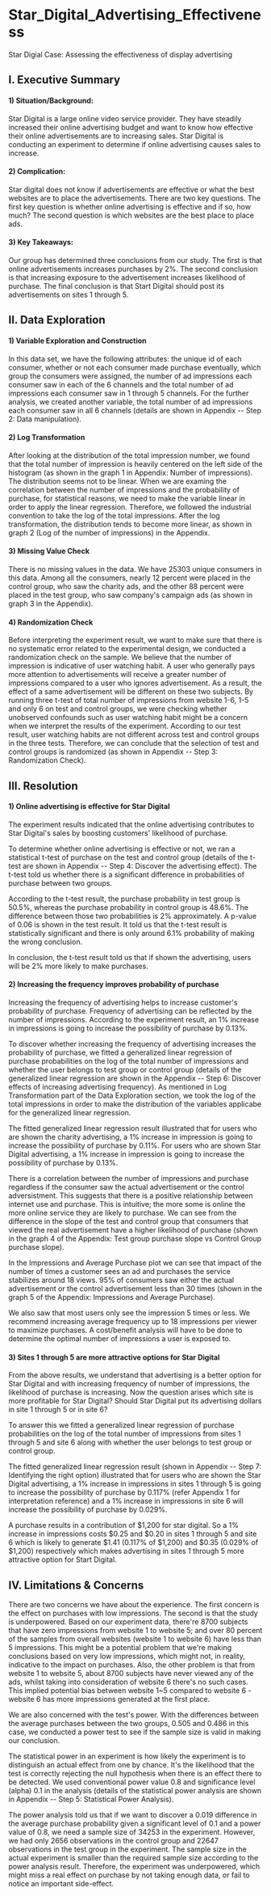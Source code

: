 # Star_Digital_Advertising_Effectiveness
Star Digial Case: Assessing the effectiveness of display advertising



## I. Executive Summary

#### 1) Situation/Background:
Star Digital is a large online video service provider. They have steadily increased their online advertising
budget and want to know how effective their online advertisements are to increasing sales. Star Digital is
conducting an experiment to determine if online advertising causes sales to increase.

#### 2) Complication:
Star digital does not know if advertisements are effective or what the best websites are to place the
advertisements. There are two key questions. The first key question is whether online advertising is effective
and if so, how much? The second question is which websites are the best place to place ads.

#### 3) Key Takeaways:
Our group has determined three conclusions from our study. The first is that online advertisements increases
purchases by 2%. The second conclusion is that increasing exposure to the advertisement increases likelihood
of purchase. The final conclusion is that Start Digital should post its advertisements on sites 1 through 5.



## II. Data Exploration

#### 1) Variable Exploration and Construction 
In this data set, we have the following attributes: the unique id of each consumer, whether or not each consumer made purchase eventually, which group the consumers were assigned, the number of ad impressions each consumer saw in each of the 6 channels and the total number of ad impressions each consumer saw in 1 through 5 channels. For the further analysis, we created another variable, the total number of ad impressions each consumer saw in all 6 channels (details are shown in Appendix -- Step 2: Data manipulation).

#### 2) Log Transformation
After looking at the distribution of the total impression number, we found that the total number of impression is heavily centered on the left side of the histogram (as shown in the graph 1 in Appendix: Number of impressions). The distribution seems not to be linear. When we are examing the correlation between the number of impressions and the probability of purchase, for statistical reasons, we need to make the variable linear in order to apply the linear regression. Therefore, we followed the industrial convention to take the log of the total impressions. After the log transformation, the distribution tends to become more linear, as shown in graph 2 (Log of the number of impressions) in the Appendix.

#### 3) Missing Value Check
There is no missing values in the data. We have 25303 unique consumers in this data. Among all the consumers, nearly 12 percent were placed in the control group, who saw the charity ads, and the other 88 percent were placed in the test group, who saw company's campaign ads (as shown in graph 3 in the Appendix). 

#### 4) Randomization Check
Before interpreting the experiment result, we want to make sure that there is no systematic error related to the experimental design, we conducted a randomization check on the sample. We believe that the number of impression is indicative of user watching habit. A user who generally pays more attention to advertisements will receive a greater number of impressions compared to a user who ignores advertisement. As a result, the effect of a same advertisement will be different on these two subjects. By running three t-test of total number of impressions from website 1-6, 1-5 and only 6 on test and control groups, we were checking whether unobserved confounds such as user watching habit might be a concern when we interpret the results of the experiment. According to our test result, user watching habits are not different across test and control groups in the three tests. Therefore, we can conclude that the selection of test and control groups is randomized (as shown in Appendix -- Step 3: Randomization Check).



## III. Resolution

#### 1) Online advertising is effective for Star Digital
The experiment results indicated that the online advertising contributes to Star Digital's sales by boosting customers' likelihood of purchase.
 
To determine whether online advertising is effective or not, we ran a statistical t-test of purchase on the test and control group (details of the t-test are shown in Appendix -- Step 4: Discover the advertising effect). The t-test told us whether there is a significant difference in probabilities of purchase between two groups. 

According to the t-test result, the purchase probability in test group is 50.5%, whereas the purchase probability in control group is 48.6%. The difference between those two probabilities is 2% approximately. A p-value of 0.06 is shown in the test result. It told us that the t-test result is statistically significant and there is only around 6.1% probability of making the wrong conclusion.

In conclusion, the t-test result told us that if shown the advertising, users will be 2% more likely to make purchases.


#### 2) Increasing the frequency improves probability of purchase
Increasing the frequency of advertising helps to increase customer's probability of purchase. Frequency of advertising can be reflected by the number of impressions. According to the experiment result, an 1% increase in impressions is going to increase the possibility of purchase by 0.13%.

To discover whether increasing the frequency of advertising increases the probability of purchase, we fitted a generalized linear regression of purchase probabilities on the log of the total number of impressions and whether the user belongs to test group or control group (details of the generalized linear regression are shown in the Appendix -- Step 6: Discover effects of increasing advertising frequency). As mentioned in Log Transformation part of the Data Exploration section, we took the log of the total impressions in order to make the distribution of the variables applicabe for the generalized linear regression.

The fitted generalized linear regression result illustrated that for users who are shown the charity advertising, a 1% increase in impression is going to increase the possibility of purchase by 0.11%. For users who are shown Star Digital advertising, a 1% increase in impression is going to increase the possibility of purchase by 0.13%.

There is a correlation between the number of impressions and purchase regardless if the consumer saw the actual advertisement or the control adversistment. This suggests that there is a positive relationship between internet use and purchase. This is intuitive; the more some is online the more online service they are likely to purchase. We can see from the difference in the slope of the test and control group that consumers that viewed the real advertisement have a higher likelihood of purchase (shown in the graph 4 of the Appendix: Test group purchase slope vs Control Group purchase slope).

In the Impressions and Average Purchase plot we can see that impact of the number of times a customer sees an ad and purchases the service stabilizes around 18 views. 95% of consumers saw either the actual advertisement or the control advertisement less than 30 times (shown in the graph 5 of the Appendix: Impressions and Average Purchase).

We also saw that most users only see the impression 5 times or less. We recommend increasing average frequency up to 18 impressions per viewer to maximize purchases. A cost/benefit analysis will have to be done to determine the optimal number of impressions a user is exposed to. 

#### 3) Sites 1 through 5 are more attractive options for Star Digital
From the above results, we understand that advertising is a better option for Star Digital and with increasing frequency of number of impressions, the likelihood of purchase is increasing. Now the question arises which site is more profitable for Star Digital? Should Star Digital put its advertising dollars in site 1 through 5 or in site 6?

To answer this we fitted a generalized linear regression of purchase probabilities on the log of the total number of impressions from sites 1 through 5 and site 6 along with whether the user belongs to test group or control group.

The fitted generalized linear regression result (shown in Appendix -- Step 7: Identifying the right option) illustrated that for users who are shown the Star Digital advertising, a 1% increase in impressions in sites 1 through 5 is going to increase the possibility of purchase by 0.117% (refer Appendix 1 for interpretation reference) and a 1% increase in impressions in site 6 will increase the possibility of purchase by 0.029%.

A purchase results in a contribution of $1,200 for star digital. So a 1% increase in impressions costs $0.25 and $0.20 in sites 1 through 5 and site 6 which is likely to generate $1.41 (0.117% of $1,200) and $0.35 (0.029% of $1,200) respectively which makes advertising in sites 1 through 5 more attractive option for Start Digital.



## IV. Limitations & Concerns

There are two concerns we have about the experience.  The first concern is the effect on purchases with low impressions.  The second is that the study is underpowered. Based on our experiment data, there're 8700 subjects that have zero impressions from website 1 to website 5; and over 80 percent of the samples from overall websites (website 1 to website 6) have less than 5 impressions. This might be a potential problem that we're making conclusions based on very low impressions, which might not, in reality, indicative to the impact on purchases. Also, the other problem is that from website 1 to website 5, about 8700 subjects have never viewed any of the ads, whilst taking into consideration of website 6 there's no such cases. This implied potential bias between website 1~5 compared to website 6 - website 6 has more impressions generated at the first place.

We are also concerned with the test's power. With the differences between the average purchases between the two groups, 0.505 and 0.486 in this case, we conducted a power test to see if the sample size is valid in making our conclusion. 

The statistical power in an experiment is how likely the experiment is to distinguish an actual effect from one by chance. It's the likelihood that the test is correctly rejecting the null hypothesis when there is an effect there to be detected. We used conventional power value 0.8 and significance level (alpha) 0.1 in the analysis (details of the statistical power analysis are shown in Appendix -- Step 5: Statistical Power Analysis).

The power analysis told us that if we want to discover a 0.019 difference in the average purchase probability given a significant level of 0.1 and a power value of 0.8, we need a sample size of 34253 in the experiment. However, we had only 2656 observations in the control group and 22647 observations in the test group in the experiment. The sample size in the actual experiment is smaller than the required sample size according to the power analysis result. Therefore, the experiment was underpowered, which might miss a real effect on purchase by not taking enough data, or fail to notice an important side-effect.

